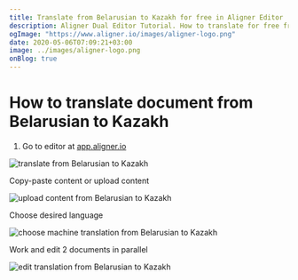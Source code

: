 ```yaml
---
title: Translate from Belarusian to Kazakh for free in Aligner Editor
description: Aligner Dual Editor Tutorial. How to translate for free from Belarusian to Kazakh. Aligner is multilingual document management platform. 
ogImage: "https://www.aligner.io/images/aligner-logo.png"
date: 2020-05-06T07:09:21+03:00
image: ../images/aligner-logo.png
onBlog: true
---
```


# How to translate document from Belarusian to Kazakh

1. Go to editor at [app.aligner.io](https://app.aligner.io "Aligner App web page")

![translate from Belarusian to Kazakh](../aligner-blank-editor.png "translate from Belarusian to Kazakh")

Copy-paste content or upload content

![upload content from Belarusian to Kazakh](../aligner-uploaded-document.png "upload content from Belarusian to Kazakh")

Choose desired language

![choose machine translation from Belarusian to Kazakh](../aligner-language-dropdown.png "choose machine translation from Belarusian to Kazakh")

Work and edit 2 documents in parallel

![edit translation from Belarusian to Kazakh](../aligner-double-sitded-editor.png "edit translation from Belarusian to Kazakh")

